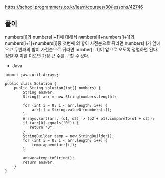 https://school.programmers.co.kr/learn/courses/30/lessons/42746
## 풀이
numbers[i]와 numbers[i+1]에 대해서 numbers[i]+numbers[i+1]와 numbers[i+1]+numbers[i]중 첫번째 의 합이 사전순으로 뒤라면 numbers[i]가 앞에 오고 두번째의 합이 사전순으로 뒤라면 number[i+1]이 앞으로 오도록 정렬하면 된다.
정렬 후 이를 이으면 가장 큰 수를 구할 수 있다.
- Java
```
import java.util.Arrays;

public class Solution {
    public String solution(int[] numbers) {
        String answer;
        String[] arr = new String[numbers.length];

        for (int i = 0; i < arr.length; i++) {
            arr[i] = String.valueOf(numbers[i]);
        }
        Arrays.sort(arr, (o1, o2) -> (o2 + o1).compareTo(o1 + o2));
        if (arr[0].equals("0")) {
           return "0";
        }
        StringBuilder temp = new StringBuilder();
        for (int i = 0; i < arr.length; i++) {
            temp.append(arr[i]);
        }

        answer=temp.toString();
        return answer;
    }
}
```
